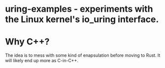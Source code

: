 # uring-examples - experiments with the Linux kernel's io\_uring interface.

# Why C++?
The idea is to mess with some kind of enapsulation before moving to Rust. It
will likely end up more as C-in-C++.
